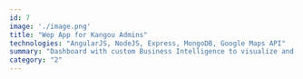 ```yaml
---
id: 7
image: './image.png'
title: "Wep App for Kangou Admins"
technologies: "AngularJS, NodeJS, Express, MongoDB, Google Maps API"
summary: "Dashboard with custom Business Intelligence to visualize and manage orders, customers and couriers data."
category: "2"
---
```

